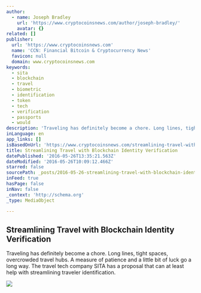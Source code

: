 ```yaml
---
author:
  - name: Joseph Bradley
    url: 'https://www.cryptocoinsnews.com/author/joseph-bradley/'
    avatar: {}
related: []
publisher:
  url: 'https://www.cryptocoinsnews.com'
  name: 'CCN: Financial Bitcoin & Cryptocurrency News'
  favicon: null
  domain: www.cryptocoinsnews.com
keywords:
  - sita
  - blockchain
  - travel
  - biometric
  - identification
  - token
  - tech
  - verification
  - passports
  - would
description: 'Traveling has definitely become a chore. Long lines, tight spaces, overcrowded travel hubs. A measure of patience and a little bit of luck go a long way. The travel tech company SITA has a proposal that can at least help with streamlining traveler identification.'
inLanguage: en
app_links: []
isBasedOnUrl: 'https://www.cryptocoinsnews.com/streamlining-travel-with-blockchain/'
title: Streamlining Travel with Blockchain Identity Verification
datePublished: '2016-05-26T13:35:21.563Z'
dateModified: '2016-05-26T10:09:12.466Z'
starred: false
sourcePath: _posts/2016-05-26-streamlining-travel-with-blockchain-identity-verification.md
inFeed: true
hasPage: false
inNav: false
_context: 'http://schema.org'
_type: MediaObject

---
```

<article style=""><h1>Streamlining Travel with Blockchain Identity Verification</h1><p>Traveling has definitely become a chore. Long lines, tight spaces, overcrowded travel hubs. A measure of patience and a little bit of luck go a long way. The travel tech company SITA has a proposal that can at least help with streamlining traveler identification.</p><img src="https://www.cryptocoinsnews.com/wp-content/uploads/2016/05/Travel-IDs.jpg" /></article>